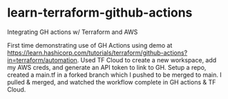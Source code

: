 # learn-terraform-github-actions
Integrating GH actions w/ Terraform and AWS

First time demonstrating use of GH Actions using demo at https://learn.hashicorp.com/tutorials/terraform/github-actions?in=terraform/automation.  Used TF Cloud to create a new workspace, add my AWS creds, and generate an API token to link to GH.  Setup a repo, created a main.tf in a forked branch which I pushed to be merged to main.  I pulled & merged, and watched the workflow complete in GH actions & TF Cloud.  
